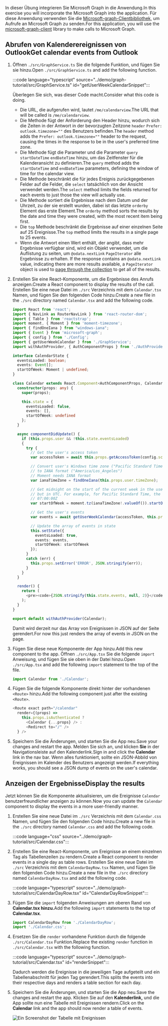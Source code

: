 <!-- markdownlint-disable MD002 MD041 -->

<span data-ttu-id="02003-101">In dieser Übung integrieren Sie Microsoft Graph in die Anwendung.</span><span class="sxs-lookup"><span data-stu-id="02003-101">In this exercise you will incorporate the Microsoft Graph into the application.</span></span> <span data-ttu-id="02003-102">Für diese Anwendung verwenden Sie die [Microsoft-graph-Clientbibliothek,](https://github.com/microsoftgraph/msgraph-sdk-javascript) um Aufrufe an Microsoft Graph zu senden.</span><span class="sxs-lookup"><span data-stu-id="02003-102">For this application, you will use the [microsoft-graph-client](https://github.com/microsoftgraph/msgraph-sdk-javascript) library to make calls to Microsoft Graph.</span></span>

## <a name="get-calendar-events-from-outlook"></a><span data-ttu-id="02003-103">Abrufen von Kalenderereignissen von Outlook</span><span class="sxs-lookup"><span data-stu-id="02003-103">Get calendar events from Outlook</span></span>

1. <span data-ttu-id="02003-104">Öffnen `./src/GraphService.ts` Sie die folgende Funktion, und fügen Sie sie hinzu.</span><span class="sxs-lookup"><span data-stu-id="02003-104">Open `./src/GraphService.ts` and add the following function.</span></span>

    :::code language="typescript" source="../demo/graph-tutorial/src/GraphService.ts" id="getUserWeekCalendarSnippet":::

    <span data-ttu-id="02003-105">Überlegen Sie sich, was dieser Code macht.</span><span class="sxs-lookup"><span data-stu-id="02003-105">Consider what this code is doing.</span></span>

    - <span data-ttu-id="02003-106">Die URL, die aufgerufen wird, lautet `/me/calendarview`.</span><span class="sxs-lookup"><span data-stu-id="02003-106">The URL that will be called is `/me/calendarview`.</span></span>
    - <span data-ttu-id="02003-107">Die Methode fügt der Anforderung den Header hinzu, wodurch sich die Zeiten in der Antwort in der bevorzugten Zeitzone `header` `Prefer: outlook.timezone=""` des Benutzers befinden.</span><span class="sxs-lookup"><span data-stu-id="02003-107">The `header` method adds the `Prefer: outlook.timezone=""` header to the request, causing the times in the response to be in the user's preferred time zone.</span></span>
    - <span data-ttu-id="02003-108">Die Methode fügt die Parameter und die Parameter `query` `startDateTime` `endDateTime` hinzu, um das Zeitfenster für die Kalenderansicht zu definieren.</span><span class="sxs-lookup"><span data-stu-id="02003-108">The `query` method adds the `startDateTime` and `endDateTime` parameters, defining the window of time for the calendar view.</span></span>
    - <span data-ttu-id="02003-109">Die Methode beschränkt die für jedes Ereignis zurückgegebenen Felder auf die Felder, die `select` tatsächlich von der Ansicht verwendet werden.</span><span class="sxs-lookup"><span data-stu-id="02003-109">The `select` method limits the fields returned for each events to just those the view will actually use.</span></span>
    - <span data-ttu-id="02003-110">Die Methode sortiert die Ergebnisse nach dem Datum und der Uhrzeit, zu der sie erstellt wurden, dabei ist das letzte `orderby` Element das erste Element.</span><span class="sxs-lookup"><span data-stu-id="02003-110">The `orderby` method sorts the results by the date and time they were created, with the most recent item being first.</span></span>
    - <span data-ttu-id="02003-111">Die `top` Methode beschränkt die Ergebnisse auf einer einzelnen Seite auf 25 Ereignisse.</span><span class="sxs-lookup"><span data-stu-id="02003-111">The `top` method limits the results in a single page to 25 events.</span></span>
    - <span data-ttu-id="02003-112">Wenn die Antwort einen Wert enthält, der angibt, dass mehr Ergebnisse verfügbar sind, wird ein Objekt verwendet, um die Auflistung zu seiten, um `@odata.nextLink` `PageIterator` alle Ergebnisse zu erhalten. [](https://docs.microsoft.com/graph/sdks/paging?tabs=typeScript)</span><span class="sxs-lookup"><span data-stu-id="02003-112">If the response contains an `@odata.nextLink` value, indicating there are more results available, a `PageIterator` object is used to [page through the collection](https://docs.microsoft.com/graph/sdks/paging?tabs=typeScript) to get all of the results.</span></span>

1. <span data-ttu-id="02003-113">Erstellen Sie eine React-Komponente, um die Ergebnisse des Anrufs anzeigen.</span><span class="sxs-lookup"><span data-stu-id="02003-113">Create a React component to display the results of the call.</span></span> <span data-ttu-id="02003-114">Erstellen Sie eine neue Datei im `./src` Verzeichnis mit dem `Calendar.tsx` Namen, und fügen Sie den folgenden Code hinzu.</span><span class="sxs-lookup"><span data-stu-id="02003-114">Create a new file in the `./src` directory named `Calendar.tsx` and add the following code.</span></span>

    ```typescript
    import React from 'react';
    import { NavLink as RouterNavLink } from 'react-router-dom';
    import { Table } from 'reactstrap';
    import moment, { Moment } from 'moment-timezone';
    import { findOneIana } from "windows-iana";
    import { Event } from 'microsoft-graph';
    import { config } from './Config';
    import { getUserWeekCalendar } from './GraphService';
    import withAuthProvider, { AuthComponentProps } from './AuthProvider';

    interface CalendarState {
      eventsLoaded: boolean;
      events: Event[];
      startOfWeek: Moment | undefined;
    }

    class Calendar extends React.Component<AuthComponentProps, CalendarState> {
      constructor(props: any) {
        super(props);

        this.state = {
          eventsLoaded: false,
          events: [],
          startOfWeek: undefined
        };
      }

      async componentDidUpdate() {
        if (this.props.user && !this.state.eventsLoaded)
        {
          try {
            // Get the user's access token
            var accessToken = await this.props.getAccessToken(config.scopes);

            // Convert user's Windows time zone ("Pacific Standard Time")
            // to IANA format ("America/Los_Angeles")
            // Moment needs IANA format
            var ianaTimeZone = findOneIana(this.props.user.timeZone);

            // Get midnight on the start of the current week in the user's timezone,
            // but in UTC. For example, for Pacific Standard Time, the time value would be
            // 07:00:00Z
            var startOfWeek = moment.tz(ianaTimeZone!.valueOf()).startOf('week').utc();

            // Get the user's events
            var events = await getUserWeekCalendar(accessToken, this.props.user.timeZone, startOfWeek);

            // Update the array of events in state
            this.setState({
              eventsLoaded: true,
              events: events,
              startOfWeek: startOfWeek
            });
          }
          catch (err) {
            this.props.setError('ERROR', JSON.stringify(err));
          }
        }
      }

      render() {
        return (
          <pre><code>{JSON.stringify(this.state.events, null, 2)}</code></pre>
        );
      }
    }

    export default withAuthProvider(Calendar);
    ```

    <span data-ttu-id="02003-115">Damit wird derzeit nur das Array von Ereignissen in JSON auf der Seite gerendert.</span><span class="sxs-lookup"><span data-stu-id="02003-115">For now this just renders the array of events in JSON on the page.</span></span>

1. <span data-ttu-id="02003-116">Fügen Sie diese neue Komponente der App hinzu.</span><span class="sxs-lookup"><span data-stu-id="02003-116">Add this new component to the app.</span></span> <span data-ttu-id="02003-117">Öffnen `./src/App.tsx` Sie die folgende `import` Anweisung, und fügen Sie sie oben in der Datei hinzu.</span><span class="sxs-lookup"><span data-stu-id="02003-117">Open `./src/App.tsx` and add the following `import` statement to the top of the file.</span></span>

    ```typescript
    import Calendar from './Calendar';
    ```

1. <span data-ttu-id="02003-118">Fügen Sie die folgende Komponente direkt hinter der vorhandenen `<Route>` hinzu.</span><span class="sxs-lookup"><span data-stu-id="02003-118">Add the following component just after the existing `<Route>`.</span></span>

    ```typescript
    <Route exact path="/calendar"
      render={(props) =>
        this.props.isAuthenticated ?
          <Calendar {...props} /> :
          <Redirect to="/" />
      } />
    ```

1. <span data-ttu-id="02003-119">Speichern Sie die Änderungen, und starten Sie die App neu.</span><span class="sxs-lookup"><span data-stu-id="02003-119">Save your changes and restart the app.</span></span> <span data-ttu-id="02003-120">Melden Sie sich an, und klicken **Sie** in der Navigationsleiste auf den Kalenderlink.</span><span class="sxs-lookup"><span data-stu-id="02003-120">Sign in and click the **Calendar** link in the nav bar.</span></span> <span data-ttu-id="02003-121">Wenn alles funktioniert, sollte ein JSON-Abbild von Ereignissen im Kalender des Benutzers angezeigt werden.</span><span class="sxs-lookup"><span data-stu-id="02003-121">If everything works, you should see a JSON dump of events on the user's calendar.</span></span>

## <a name="display-the-results"></a><span data-ttu-id="02003-122">Anzeigen der Ergebnisse</span><span class="sxs-lookup"><span data-stu-id="02003-122">Display the results</span></span>

<span data-ttu-id="02003-123">Jetzt können Sie die Komponente aktualisieren, um die Ereignisse `Calendar` benutzerfreundlicher anzeigen zu können.</span><span class="sxs-lookup"><span data-stu-id="02003-123">Now you can update the `Calendar` component to display the events in a more user-friendly manner.</span></span>

1. <span data-ttu-id="02003-124">Erstellen Sie eine neue Datei im `./src` Verzeichnis mit dem `Calendar.css` Namen, und fügen Sie den folgenden Code hinzu.</span><span class="sxs-lookup"><span data-stu-id="02003-124">Create a new file in the `./src` directory named `Calendar.css` and add the following code.</span></span>

    :::code language="css" source="../demo/graph-tutorial/src/Calendar.css":::

1. <span data-ttu-id="02003-125">Erstellen Sie eine React-Komponente, um Ereignisse an einem einzelnen Tag als Tabellenzeilen zu rendern.</span><span class="sxs-lookup"><span data-stu-id="02003-125">Create a React component to render events in a single day as table rows.</span></span> <span data-ttu-id="02003-126">Erstellen Sie eine neue Datei im `./src` Verzeichnis mit dem `CalendarDayRow.tsx` Namen, und fügen Sie den folgenden Code hinzu.</span><span class="sxs-lookup"><span data-stu-id="02003-126">Create a new file in the `./src` directory named `CalendarDayRow.tsx` and add the following code.</span></span>

    :::code language="typescript" source="../demo/graph-tutorial/src/CalendarDayRow.tsx" id="CalendarDayRowSnippet":::

1. <span data-ttu-id="02003-127">Fügen Sie die `import` folgenden Anweisungen am oberen Rand von **Calendar.tsx hinzu.**</span><span class="sxs-lookup"><span data-stu-id="02003-127">Add the following `import` statements to the top of **Calendar.tsx**.</span></span>

    ```typescript
    import CalendarDayRow from './CalendarDayRow';
    import './Calendar.css';
    ```

1. <span data-ttu-id="02003-128">Ersetzen Sie die `render` vorhandene Funktion durch die folgende `./src/Calendar.tsx` Funktion.</span><span class="sxs-lookup"><span data-stu-id="02003-128">Replace the existing `render` function in `./src/Calendar.tsx` with the following function.</span></span>

    :::code language="typescript" source="../demo/graph-tutorial/src/Calendar.tsx" id="renderSnippet":::

    <span data-ttu-id="02003-129">Dadurch werden die Ereignisse in die jeweiligen Tage aufgeteilt und ein Tabellenabschnitt für jeden Tag gerendert.</span><span class="sxs-lookup"><span data-stu-id="02003-129">This splits the events into their respective days and renders a table section for each day.</span></span>

1. <span data-ttu-id="02003-130">Speichern Sie die Änderungen, und starten Sie die App neu.</span><span class="sxs-lookup"><span data-stu-id="02003-130">Save the changes and restart the app.</span></span> <span data-ttu-id="02003-131">Klicken Sie auf den **Kalenderlink,** und die App sollte nun eine Tabelle mit Ereignissen rendern.</span><span class="sxs-lookup"><span data-stu-id="02003-131">Click on the **Calendar** link and the app should now render a table of events.</span></span>

    ![Ein Screenshot der Tabelle mit Ereignissen](./images/add-msgraph-01.png)
